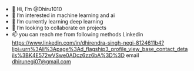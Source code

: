 - 👋 Hi, I’m @Dhiru1010
- 👀 I’m interested in machine learning and ai 
- 🌱 I’m currently learning deep learning
- 💞️ I’m looking to collaborate on projects
- 📫 you can reach me from following methods 
Linkedin https://www.linkedin.com/in/dhirendra-singh-negi-8124611b4?lipi=urn%3Ali%3Apage%3Ad_flagship3_profile_view_base_contact_details%3BK4E572wVSwe0ADcz6zz6bA%3D%3D
email dhirunegi07@gmail.com

<!---
Dhiru1010/Dhiru1010 is a ✨ special ✨ repository because its `README.md` (this file) appears on your GitHub profile.
You can click the Preview link to take a look at your changes.
--->
